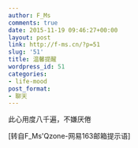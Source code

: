 ```yaml
---
author: F_Ms
comments: true
date: 2015-11-19 09:46:27+00:00
layout: post
link: http://f-ms.cn/?p=51
slug: '51'
title: 温馨提醒
wordpress_id: 51
categories:
- life-mood
post_format:
- 聊天
---
```


此心用度八千遍，不嫌厌倦

[转自F_Ms'Qzone-网易163邮箱提示语]
